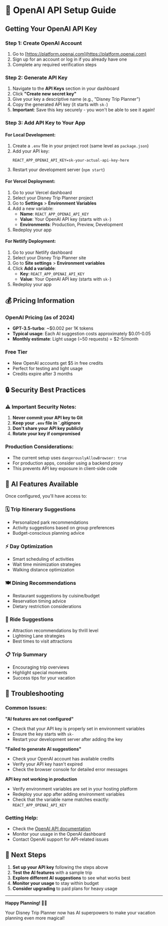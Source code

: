# 🤖 OpenAI API Setup Guide

## Getting Your OpenAI API Key

### Step 1: Create OpenAI Account
1. Go to [https://platform.openai.com](https://platform.openai.com)
2. Sign up for an account or log in if you already have one
3. Complete any required verification steps

### Step 2: Generate API Key
1. Navigate to the **API Keys** section in your dashboard
2. Click **"Create new secret key"**
3. Give your key a descriptive name (e.g., "Disney Trip Planner")
4. Copy the generated API key (it starts with `sk-`)
5. **Important**: Save this key securely - you won't be able to see it again!

### Step 3: Add API Key to Your App

#### For Local Development:
1. Create a `.env` file in your project root (same level as `package.json`)
2. Add your API key:
   ```
   REACT_APP_OPENAI_API_KEY=sk-your-actual-api-key-here
   ```
3. Restart your development server (`npm start`)

#### For Vercel Deployment:
1. Go to your Vercel dashboard
2. Select your Disney Trip Planner project
3. Go to **Settings** > **Environment Variables**
4. Add a new variable:
   - **Name**: `REACT_APP_OPENAI_API_KEY`
   - **Value**: Your OpenAI API key (starts with `sk-`)
   - **Environments**: Production, Preview, Development
5. Redeploy your app

#### For Netlify Deployment:
1. Go to your Netlify dashboard
2. Select your Disney Trip Planner site
3. Go to **Site settings** > **Environment variables**
4. Click **Add a variable**:
   - **Key**: `REACT_APP_OPENAI_API_KEY`
   - **Value**: Your OpenAI API key (starts with `sk-`)
5. Redeploy your app

## 💰 Pricing Information

### OpenAI Pricing (as of 2024)
- **GPT-3.5-turbo**: ~$0.002 per 1K tokens
- **Typical usage**: Each AI suggestion costs approximately $0.01-0.05
- **Monthly estimate**: Light usage (~50 requests) = $2-5/month

### Free Tier
- New OpenAI accounts get $5 in free credits
- Perfect for testing and light usage
- Credits expire after 3 months

## 🔒 Security Best Practices

### ⚠️ Important Security Notes:
1. **Never commit your API key to Git**
2. **Keep your `.env` file in `.gitignore**
3. **Don't share your API key publicly**
4. **Rotate your key if compromised**

### Production Considerations:
- The current setup uses `dangerouslyAllowBrowser: true`
- For production apps, consider using a backend proxy
- This prevents API key exposure in client-side code

## 🎯 AI Features Available

Once configured, you'll have access to:

### 🗓️ **Trip Itinerary Suggestions**
- Personalized park recommendations
- Activity suggestions based on group preferences
- Budget-conscious planning advice

### ⚡ **Day Optimization**
- Smart scheduling of activities
- Wait time minimization strategies
- Walking distance optimization

### 🍽️ **Dining Recommendations**
- Restaurant suggestions by cuisine/budget
- Reservation timing advice
- Dietary restriction considerations

### 🎢 **Ride Suggestions**
- Attraction recommendations by thrill level
- Lightning Lane strategies
- Best times to visit attractions

### 📋 **Trip Summary**
- Encouraging trip overviews
- Highlight special moments
- Success tips for your vacation

## 🔧 Troubleshooting

### Common Issues:

**"AI features are not configured"**
- Check that your API key is properly set in environment variables
- Ensure the key starts with `sk-`
- Restart your development server after adding the key

**"Failed to generate AI suggestions"**
- Check your OpenAI account has available credits
- Verify your API key hasn't expired
- Check the browser console for detailed error messages

**API key not working in production**
- Verify environment variables are set in your hosting platform
- Redeploy your app after adding environment variables
- Check that the variable name matches exactly: `REACT_APP_OPENAI_API_KEY`

### Getting Help:
- Check the [OpenAI API documentation](https://platform.openai.com/docs)
- Monitor your usage in the OpenAI dashboard
- Contact OpenAI support for API-related issues

## 🚀 Next Steps

1. **Set up your API key** following the steps above
2. **Test the AI features** with a sample trip
3. **Explore different AI suggestions** to see what works best
4. **Monitor your usage** to stay within budget
5. **Consider upgrading** to paid plans for heavy usage

---

**Happy Planning! 🏰✨**

Your Disney Trip Planner now has AI superpowers to make your vacation planning even more magical! 